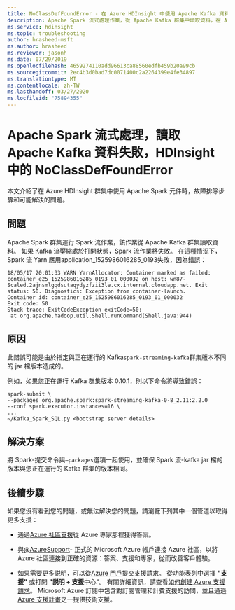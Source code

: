 ```yaml
---
title: NoClassDefFoundError - 在 Azure HDInsight 中使用 Apache Kafka 資料的阿帕奇火花
description: Apache Spark 流式處理作業，從 Apache Kafka 群集中讀取資料，在 Azure HDInsight 中使用 NoClassDefFoundError 失敗
ms.service: hdinsight
ms.topic: troubleshooting
author: hrasheed-msft
ms.author: hrasheed
ms.reviewer: jasonh
ms.date: 07/29/2019
ms.openlocfilehash: 4659274110add96613ca88560edfb459b20a99cb
ms.sourcegitcommit: 2ec4b3d0bad7dc0071400c2a2264399e4fe34897
ms.translationtype: MT
ms.contentlocale: zh-TW
ms.lasthandoff: 03/27/2020
ms.locfileid: "75894355"
---
```

# <a name="apache-spark-streaming-job-that-reads-apache-kafka-data-fails-with-noclassdeffounderror-in-hdinsight"></a>Apache Spark 流式處理，讀取 Apache Kafka 資料失敗，HDInsight 中的 NoClassDefFoundError

本文介紹了在 Azure HDInsight 群集中使用 Apache Spark 元件時，故障排除步驟和可能解決的問題。

## <a name="issue"></a>問題

Apache Spark 群集運行 Spark 流作業，該作業從 Apache Kafka 群集讀取資料。 如果 Kafka 流壓縮處於打開狀態，Spark 流作業將失敗。 在這種情況下，Spark 流 Yarn 應用application_1525986016285_0193失敗，因為錯誤：

```
18/05/17 20:01:33 WARN YarnAllocator: Container marked as failed: container_e25_1525986016285_0193_01_000032 on host: wn87-Scaled.2ajnsmlgqdsutaqydyzfzii3le.cx.internal.cloudapp.net. Exit status: 50. Diagnostics: Exception from container-launch.
Container id: container_e25_1525986016285_0193_01_000032
Exit code: 50
Stack trace: ExitCodeException exitCode=50: 
 at org.apache.hadoop.util.Shell.runCommand(Shell.java:944)
```

## <a name="cause"></a>原因

此錯誤可能是由於指定與正在運行的 Kafka`spark-streaming-kafka`群集版本不同的 jar 檔版本造成的。

例如，如果您正在運行 Kafka 群集版本 0.10.1，則以下命令將導致錯誤：

```
spark-submit \
--packages org.apache.spark:spark-streaming-kafka-0-8_2.11:2.2.0
--conf spark.executor.instances=16 \
...
~/Kafka_Spark_SQL.py <bootstrap server details>
```

## <a name="resolution"></a>解決方案

將 Spark-提交命令與`–packages`選項一起使用，並確保 Spark 流-kafka jar 檔的版本與您正在運行的 Kafka 群集的版本相同。

## <a name="next-steps"></a>後續步驟

如果您沒有看到您的問題，或無法解決您的問題，請瀏覽下列其中一個管道以取得更多支援：

* 通過[Azure 社區支援](https://azure.microsoft.com/support/community/)從 Azure 專家那裡獲得答案。

* 與[@AzureSupport](https://twitter.com/azuresupport)- 正式的 Microsoft Azure 帳戶連接 Azure 社區，以將 Azure 社區連接到正確的資源：答案、支援和專家，從而改善客戶體驗。

* 如果需要更多説明，可以從[Azure 門戶](https://portal.azure.com/?#blade/Microsoft_Azure_Support/HelpAndSupportBlade/)提交支援請求。 從功能表列中選擇 **"支援"** 或打開 **"説明 + 支援**中心"。 有關詳細資訊，請查看[如何創建 Azure 支援請求](https://docs.microsoft.com/azure/azure-portal/supportability/how-to-create-azure-support-request)。 Microsoft Azure 訂閱中包含對訂閱管理和計費支援的訪問，並且通過[Azure 支援計畫](https://azure.microsoft.com/support/plans/)之一提供技術支援。
